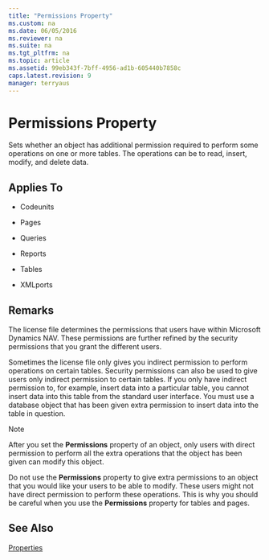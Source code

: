 ```yaml
---
title: "Permissions Property"
ms.custom: na
ms.date: 06/05/2016
ms.reviewer: na
ms.suite: na
ms.tgt_pltfrm: na
ms.topic: article
ms.assetid: 99eb343f-7bff-4956-ad1b-605440b7858c
caps.latest.revision: 9
manager: terryaus
---
```

# Permissions Property
Sets whether an object has additional permission required to perform some operations on one or more tables. The operations can be to read, insert, modify, and delete data.  
  
## Applies To  
  
-   Codeunits  
  
-   Pages  
  
-   Queries  
  
-   Reports  
  
-   Tables  
  
-   XMLports  
  
## Remarks  
 The license file determines the permissions that users have within Microsoft Dynamics NAV. These permissions are further refined by the security permissions that you grant the different users.  
  
 Sometimes the license file only gives you indirect permission to perform operations on certain tables. Security permissions can also be used to give users only indirect permission to certain tables. If you only have indirect permission to, for example, insert data into a particular table, you cannot insert data into this table from the standard user interface. You must use a database object that has been given extra permission to insert data into the table in question.  
  
> [!NOTE]  
>  After you set the **Permissions** property of an object, only users with direct permission to perform all the extra operations that the object has been given can modify this object.  
>   
>  Do not use the **Permissions** property to give extra permissions to an object that you would like your users to be able to modify. These users might not have direct permission to perform these operations. This is why you should be careful when you use the **Permissions** property for tables and pages.  
  
## See Also  
 [Properties](../dynamics-nav/Properties.md)